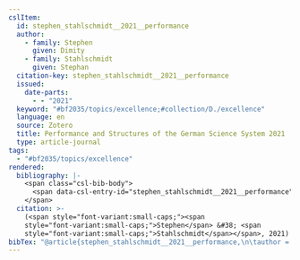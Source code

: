 ```yaml
---
cslItem:
  id: stephen_stahlschmidt__2021__performance
  author:
    - family: Stephen
      given: Dimity
    - family: Stahlschmidt
      given: Stephan
  citation-key: stephen_stahlschmidt__2021__performance
  issued:
    date-parts:
      - - "2021"
  keyword: "#bf2035/topics/excellence;#collection/D./excellence"
  language: en
  source: Zotero
  title: Performance and Structures of the German Science System 2021
  type: article-journal
tags:
  - "#bf2035/topics/excellence"
rendered:
  bibliography: |-
    <span class="csl-bib-body">
      <span data-csl-entry-id="stephen_stahlschmidt__2021__performance" class="csl-entry"><span class='author-bib'>Stephen, &#38; Stahlschmidt, S.</span>. <span class='date-bib'>(2021)</span>. <span class='title'><b><i>Performance and Structures of the German Science System 2021</i></b></span>.</span>
    </span>
  citation: >-
    (<span style="font-variant:small-caps;"><span
    style="font-variant:small-caps;">Stephen</span> &#38; <span
    style="font-variant:small-caps;">Stahlschmidt</span></span>, 2021)
bibTex: "@article{stephen_stahlschmidt__2021__performance,\n\tauthor = {Stephen, Dimity and Stahlschmidt, Stephan},\n\tyear = {2021},\n\ttitle = {Performance and {Structures} of the {German} {Science} {System} 2021},\n}\n\n"
---
```

